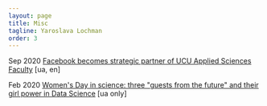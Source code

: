 ```yaml
---
layout: page
title: Misc
tagline: Yaroslava Lochman
order: 3
---
```


Sep 2020 [Facebook becomes strategic partner of UCU Applied Sciences Faculty](https://ucu.edu.ua/en/news/kompaniya-facebook-stane-strategichnym-partnerom-fakultetu-prykladnyh-nauk-uku/) [ua, en]

Feb 2020 [Women's Day in science: three "guests from the future" and their girl power in Data Science](https://www.radiosvoboda.org/a/30429051.html) [ua only]
